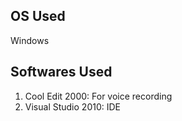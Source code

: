 ## OS Used
Windows
## Softwares Used
1. Cool Edit 2000: For voice recording
2. Visual Studio 2010: IDE